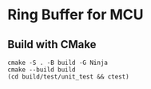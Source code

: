 # Ring Buffer for MCU

## Build with CMake

```console
cmake -S . -B build -G Ninja
cmake --build build
(cd build/test/unit_test && ctest)
```
